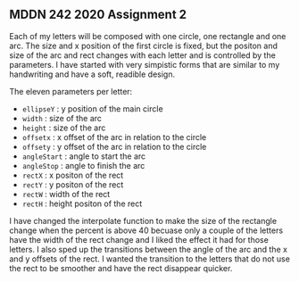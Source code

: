 ## MDDN 242 2020 Assignment 2
 
Each of my letters will be composed with one circle, one rectangle and one arc. The size and x position of the first circle is fixed, but the positon and size of the arc and rect changes with each letter and is controlled by the parameters. I have started with very simpistic forms that are similar to my handwriting and have a soft, readible design.

The eleven parameters per letter:
  * `ellipseY` : y position of the main circle
  * `width` : size of the arc
  * `height` : size of the arc
  * `offsetx` : x offset of the arc in relation to the circle 
  * `offsety` : y offset of the arc in relation to the circle
  * `angleStart` : angle to start the arc
  * `angleStop` : angle to finish the arc
  * `rectX` : x positon of the rect
  * `rectY` : y positon of the rect
  * `rectW` : width of the rect
  * `rectH` : height positon of the rect

I have changed the interpolate function to make the size of the rectangle change when the percent is above 40 becuase only a couple of the letters have the width of the rect change and I liked the effect it had for those letters. I also sped up the transitions between the angle of the arc and the x and y offsets of the rect. I wanted the transition to the letters that do not use the rect to be smoother and have the rect disappear quicker. 